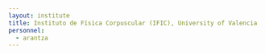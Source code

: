 ```yaml
---
layout: institute
title: Instituto de Física Corpuscular (IFIC), University of Valencia
personnel:
  - arantza
---
```

